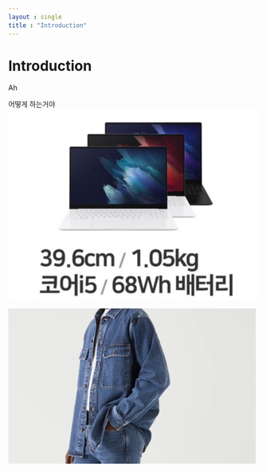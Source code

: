 ```yaml
---
layout : single
title : "Introduction"
---
```


# Introduction

Ah

어떻게 하는거야![갤럭시북](../../images/2021-11-27-intro/갤럭시북-16380266210823.PNG)

![캡처](../../images/2021-11-27-intro/캡처.PNG)



